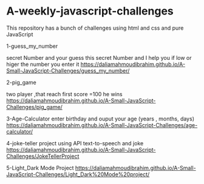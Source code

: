 # A-weekly-javascript-challenges
This repository has a bunch of challenges using html and css and pure JavaScript

1-guess_my_number

secret Number and your guess this secret Number and I help you 
if low or higer the number you enter it
https://daliamahmoudibrahim.github.io/A-Small-JavaScript-Challenges/guess_my_number/

2-pig_game

two player ,that reach first score =100 he wins
https://daliamahmoudibrahim.github.io/A-Small-JavaScript-Challenges/pig_game/

3-Age-Calculator
enter birthday and ouput your age (years , months, days)
https://daliamahmoudibrahim.github.io/A-Small-JavaScript-Challenges/age-calculator/

4-joke-teller
project using API text-to-speech and joke 
https://daliamahmoudibrahim.github.io/A-Small-JavaScript-Challenges/JokeTellerProject

5-Light_Dark Mode Project
https://daliamahmoudibrahim.github.io/A-Small-JavaScript-Challenges/Light_Dark%20Mode%20project/
